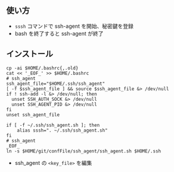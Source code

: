 ## 使い方

* `sssh` コマンドで ssh-agent を開始、秘密鍵を登録
* bash を終了すると ssh-agent が終了

## インストール

```
cp -ai $HOME/.bashrc{,.old}
cat << '_EOF_' >> $HOME/.bashrc
# ssh_agent
ssh_agent_file="$HOME/.ssh/ssh_agent"
[ -f $ssh_agent_file ] && source $ssh_agent_file &> /dev/null
if ! ssh-add -l &> /dev/null; then
  unset SSH_AUTH_SOCK &> /dev/null
  unset SSH_AGENT_PID &> /dev/null
fi
unset ssh_agent_file

if [ -f ~/.ssh/ssh_agent.sh ]; then
    alias sssh=". ~/.ssh/ssh_agent.sh"
fi
# ssh_agent
_EOF_
ln -s $HOME/git/confFile/ssh_agent/ssh_agent.sh $HOME/.ssh
```

* ssh_agent の `<key_file>` を編集
